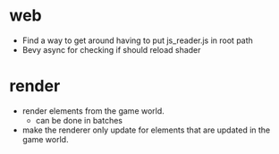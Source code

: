 # web
- Find a way to get around having to put js_reader.js in root path
- Bevy async for checking if should reload shader




# render
- render elements from the game world.
  - can be done in batches
- make the renderer only update for elements that are updated in the game world.
